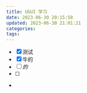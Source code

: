 ```yaml
---
title: UGUI 学习
date: 2023-06-30 20:15:58
updated: 2023-06-30 21:01:21
categories: 
tags: 
---
```

- [x] 测试
- [x] 牛的
- [ ] _的_
- [ ] 
- 
